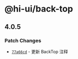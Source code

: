 # @hi-ui/back-top

## 4.0.5

### Patch Changes

- [`77a66cd`](https://github.com/zyprepare/ui-test/commit/77a66cd6529eab1fad8dd6b58ac8a1d7e82842ee) - 更新 BackTop 注释
